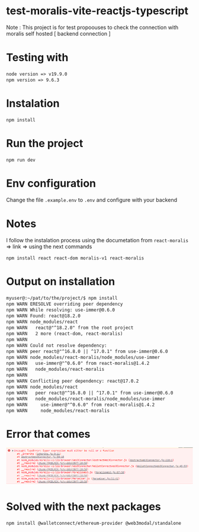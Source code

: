 # test-moralis-vite-reactjs-typescript
Note : This project is for test propoouses to check the connection with moralis self hosted [ backend connection ]

# Testing with

```
node version => v19.9.0
npm version => 9.6.3
```

# Instalation
```shell
npm install
```

# Run the project
```shell
npm run dev
```

# Env configuration
Change the file `.example.env` to `.env` and configure with your backend

# Notes
I follow the instalation process using the documetation from `react-moralis` => link => 
using the next commands
```
npm install react react-dom moralis-v1 react-moralis
```

# Output on installation
```shell
myuser@:~/pat/to/the/project/$ npm install
npm WARN ERESOLVE overriding peer dependency
npm WARN While resolving: use-immer@0.6.0
npm WARN Found: react@18.2.0
npm WARN node_modules/react
npm WARN   react@"^18.2.0" from the root project
npm WARN   2 more (react-dom, react-moralis)
npm WARN 
npm WARN Could not resolve dependency:
npm WARN peer react@"^16.8.0 || ^17.0.1" from use-immer@0.6.0
npm WARN node_modules/react-moralis/node_modules/use-immer
npm WARN   use-immer@"^0.6.0" from react-moralis@1.4.2
npm WARN   node_modules/react-moralis
npm WARN 
npm WARN Conflicting peer dependency: react@17.0.2
npm WARN node_modules/react
npm WARN   peer react@"^16.8.0 || ^17.0.1" from use-immer@0.6.0
npm WARN   node_modules/react-moralis/node_modules/use-immer
npm WARN     use-immer@"^0.6.0" from react-moralis@1.4.2
npm WARN     node_modules/react-moralis
```

# Error that comes
![Alt text](image.png)


# Solved with the next packages
```
npm install @walletconnect/ethereum-provider @web3modal/standalone
```